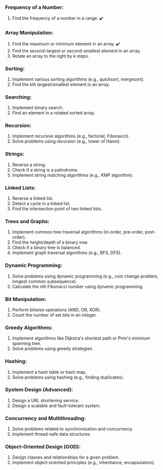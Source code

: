 ### Frequency of a Number:
1. Find the frequency of a number in a range. ✔️

### Array Manipulation:
1. Find the maximum or minimum element in an array. ✔️
2. Find the second-largest or second-smallest element in an array.
3. Rotate an array to the right by k steps.

### Sorting:
1. Implement various sorting algorithms (e.g., quicksort, mergesort).
2. Find the kth largest/smallest element in an array.

### Searching:
1. Implement binary search.
2. Find an element in a rotated sorted array.

### Recursion:
1. Implement recursive algorithms (e.g., factorial, Fibonacci).
2. Solve problems using recursion (e.g., tower of Hanoi).

### Strings:
1. Reverse a string.
2. Check if a string is a palindrome.
3. Implement string matching algorithms (e.g., KMP algorithm).

### Linked Lists:
1. Reverse a linked list.
2. Detect a cycle in a linked list.
3. Find the intersection point of two linked lists.

### Trees and Graphs:
1. Implement common tree traversal algorithms (in-order, pre-order, post-order).
2. Find the height/depth of a binary tree.
3. Check if a binary tree is balanced.
4. Implement graph traversal algorithms (e.g., BFS, DFS).

### Dynamic Programming:
1. Solve problems using dynamic programming (e.g., coin change problem, longest common subsequence).
2. Calculate the nth Fibonacci number using dynamic programming.

### Bit Manipulation:
1. Perform bitwise operations (AND, OR, XOR).
2. Count the number of set bits in an integer.

### Greedy Algorithms:
1. Implement algorithms like Dijkstra's shortest path or Prim's minimum spanning tree.
2. Solve problems using greedy strategies.

### Hashing:
1. Implement a hash table or hash map.
2. Solve problems using hashing (e.g., finding duplicates).

### System Design (Advanced):
1. Design a URL shortening service.
2. Design a scalable and fault-tolerant system.

### Concurrency and Multithreading:
1. Solve problems related to synchronization and concurrency.
2. Implement thread-safe data structures.

### Object-Oriented Design (OOD):
1. Design classes and relationships for a given problem.
2. Implement object-oriented principles (e.g., inheritance, encapsulation).
